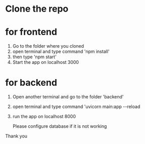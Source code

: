 # Clone the repo

# for frontend

1. Go to the folder where you cloned
2. open terminal and type command 'npm install'
3. then type 'npm start'
4. Start the app on localhost 3000

# for backend

1. Open another terminal and go to the folder 'backend'
2. open terminal and type command 'uvicorn main:app --reload
3. run the app on localhost 8000

   Please configure database if it is not working

Thank you
   
